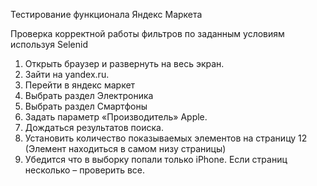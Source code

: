 Тестирование функционала Яндекс Маркета

Проверка корректной работы фильтров по заданным условиям используя Selenid

1. Открыть браузер и развернуть на весь экран.
2. Зайти на yandex.ru.
3. Перейти в яндекс маркет
4. Выбрать раздел Электроника
5. Выбрать раздел Смартфоны
6. Задать параметр «Производитель» Apple.
8. Дождаться результатов поиска.
9. Установить количество показываемых элементов на страницу 12 (Элемент находиться в самом низу страницы)
10. Убедится что в выборку попали только iPhone. Если страниц несколько – проверить все.

